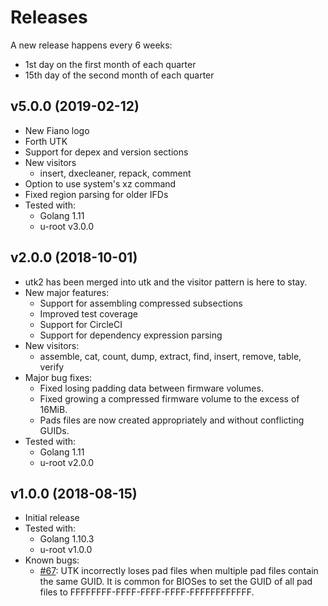 # Releases

A new release happens every 6 weeks:

- 1st day on the first month of each quarter
- 15th day of the second month of each quarter


## v5.0.0 (2019-02-12)

- New Fiano logo
- Forth UTK
- Support for depex and version sections
- New visitors
  - insert, dxecleaner, repack, comment
- Option to use system's xz command
- Fixed region parsing for older IFDs
- Tested with:
  - Golang 1.11
  - u-root v3.0.0


## v2.0.0 (2018-10-01)

- utk2 has been merged into utk and the visitor pattern is here to stay.
- New major features:
  - Support for assembling compressed subsections
  - Improved test coverage
  - Support for CircleCI
  - Support for dependency expression parsing
- New visitors:
  - assemble, cat, count, dump, extract, find, insert, remove, table, verify
- Major bug fixes:
  - Fixed losing padding data between firmware volumes.
  - Fixed growing a compressed firmware volume to the excess of 16MiB.
  - Pads files are now created appropriately and without conflicting GUIDs.
- Tested with:
  - Golang 1.11
  - u-root v2.0.0


## v1.0.0 (2018-08-15)

- Initial release
- Tested with:
  - Golang 1.10.3
  - u-root v1.0.0
- Known bugs:
  - [#67](https://github.com/linuxboot/fiano/issues): UTK incorrectly loses pad
  files when multiple pad files contain the same GUID. It is common for BIOSes
  to set the GUID of all pad files to FFFFFFFF-FFFF-FFFF-FFFF-FFFFFFFFFFFF.
